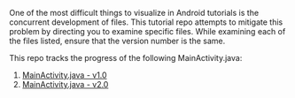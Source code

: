One of the most difficult things to visualize in Android tutorials is the concurrent development of files. This tutorial repo attempts to mitigate this problem by directing you to examine specific files. While examining each of the files listed, ensure that the version number is the same.

This repo tracks the progress of the following MainActivity.java:

1. [MainActivity.java - v1.0](https://github.com/pckosek/008_Storage/blob/bc125084d0d01cbae6c3425e9b262ae8f79d2519/app/src/main/java/com/example/pckosek/a008_storage/MainActivity.java)
1. [MainActivity.java - v2.0](https://github.com/pckosek/008_Storage/blob/5f7eba293d950cde9da0fe25b5035590bc4445f6/app/src/main/java/com/example/pckosek/a008_storage/MainActivity.java)
